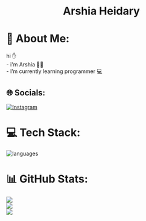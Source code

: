 
<div>
  <h1  align='center'> Arshia Heidary </h1>
  <div>


# 💫 About Me:
hi ✋<br> -  i'm Arshia 👱‍♂️<br> -  I’m currently learning programmer 💻


## 🌐 Socials:
[![Instagram](https://img.shields.io/badge/Instagram-%23E4405F.svg?logo=Instagram&logoColor=white)](https://instagram.com/arshia.heidary2008) 

# 💻 Tech Stack:
<img src='https://skillicons.dev/icons?i=vscode,py' alt = "languages" >

# 📊 GitHub Stats:
![](https://github-readme-stats.vercel.app/api?username=arshiaheidary&theme=dark&hide_border=true&include_all_commits=false&count_private=false)<br/>
![](https://github-readme-streak-stats.herokuapp.com/?user=arshiaheidary&theme=dark&hide_border=true)<br/>
![](https://github-readme-stats.vercel.app/api/top-langs/?username=arshiaheidary&theme=dark&hide_border=true&include_all_commits=false&count_private=false&layout=compact)

<!-- Proudly created with GPRM ( https://gprm.itsvg.in ) -->
